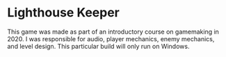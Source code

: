 # Lighthouse Keeper
This game was made as part of an introductory course on gamemaking in 2020.
I was responsible for audio, player mechanics, enemy mechanics, and level design.
This particular build will only run on Windows.
